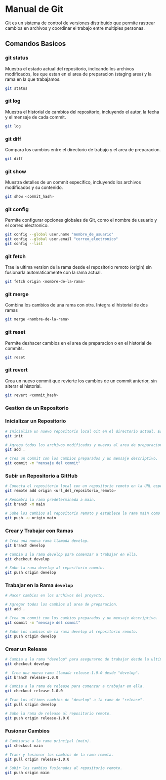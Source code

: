 # Manual de Git

Git es un sistema de control de versiones distribuido que permite rastrear cambios en archivos y coordinar el trabajo entre multiples personas.

## Comandos Basicos

### git status

Muestra el estado actual del repositorio, indicando los archivos modificados, los que estan en el area de preparacion (staging area) y la rama en la que trabajamos.

```bash
git status
```

### git log

Muestra el historial de cambios del repositorio, incluyendo el autor, la fecha y el mensaje de cada commit.

```bash
git log
```

### git diff

Compara los cambios entre el directorio de trabajo y el area de preparacion.

```bash
git diff
```

### git show

Muestra detalles de un commit especifico, incluyendo los archivos modificados y su contenido.

```bash
git show <commit_hash>
```

### git config

Permite configurar opciones globales de Git, como el nombre de usuario y el correo electronico.

```bash
git config --global user.name "nombre_de_usuario"
git config --global user.email "correo_electronico"
git config --list
```

### git fetch

Trae la ultima version de la rama desde el repositorio remoto (origin) sin fusionarla automaticamente con la rama actual.

```bash
git fetch origin <nombre-de-la-rama>
```

### git merge

Combina los cambios de una rama con otra. Integra el historial de dos ramas

```bash
git merge <nombre-de-la-rama>
```

### git reset

Permite deshacer cambios en el area de preparacion o en el historial de commits.

```bash
git reset
```

### git revert

Crea un nuevo commit que revierte los cambios de un commit anterior, sin alterar el historial.

```bash
git revert <commit_hash>
```

### Gestion de un Repositorio

### Inicializar un Repositorio

```bash
# Inicializa un nuevo repositorio local Git en el directorio actual. Esto crea una carpeta oculta llamada .git donde Git almacena toda la informacion del repositorio.
git init

# Agrega todos los archivos modificados y nuevos al area de preparacion (staging area).
git add .

# Crea un commit con los cambios preparados y un mensaje descriptivo.
git commit -m "mensaje del commit"
```

### Subir un Repositorio a GitHub
```bash
# Conecta el repositorio local con un repositorio remoto en la URL especificada.
git remote add origin <url_del_repositorio_remoto>

# Renombra la rama predeterminada a main.
git branch -M main

# Sube los cambios al repositorio remoto y establece la rama main como la rama predeterminada para futuros push. La opcion -u asocia la rama local con la rama remota.
git push -u origin main
```

### Crear y Trabajar con Ramas

```bash
# Crea una nueva rama llamada develop.
git branch develop

# Cambia a la rama develop para comenzar a trabajar en ella.
git checkout develop

# Sube la rama develop al repositorio remoto.
git push origin develop
```

### Trabajar en la Rama `develop`

```bash
# Hacer cambios en los archivos del proyecto.

# Agregar todos los cambios al area de preparacion.
git add .

# Crea un commit con los cambios preparados y un mensaje descriptivo.
git commit -m "mensaje del commit"

# Sube los cambios de la rama develop al repositorio remoto.
git push origin develop
```

### Crear un Release

```bash
# Cambia a la rama "develop" para asegurarno de trabajar desde la ultima version del codigo.
git checkout develop

#  Crea una nueva rama llamada release-1.0.0 desde "develop".
git branch release-1.0.0

# Cambia a la rama de release para comenzar a trabajar en ella.
git checkout release-1.0.0

# Trae los ultimos cambios de "develop" a la rama de "release".
git pull origin develop

# Sube la rama de release al repositorio remoto.
git push origin release-1.0.0
```

### Fusionar Cambios

```bash
# Cambiarse a la rama principal (main).
git checkout main

# Traer y fusionar los cambios de la rama remota.
git pull origin release-1.0.0

# Subir los cambios fusionados al repositorio remoto.
git push origin main
```